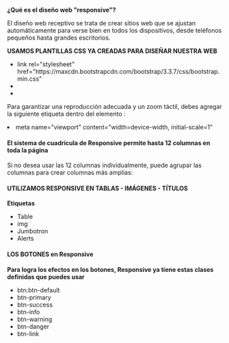 <strong>¿Qué es el diseño web "responsive"?</strong>

El diseño web receptivo se trata de crear sitios web que se ajustan automáticamente para verse bien en todos los dispositivos, desde teléfonos pequeños hasta grandes escritorios.

<strong>USAMOS PLANTILLAS CSS YA CREADAS PARA DISEÑAR NUESTRA WEB</strong>

<ul>
<li>link rel="stylesheet" href="https://maxcdn.bootstrapcdn.com/bootstrap/3.3.7/css/bootstrap.min.css"</li>
<li><script src="https://ajax.googleapis.com/ajax/libs/jquery/3.2.1/jquery.min.js"></script></li>
<li><script src="https://maxcdn.bootstrapcdn.com/bootstrap/3.3.7/js/bootstrap.min.js"></script></li>
</ul>

Para garantizar una reproducción adecuada y un zoom táctil, debes agregar la siguiente etiqueta 
<meta> dentro del elemento <head>:
</h5>

<li>meta name="viewport" content="width=device-width, initial-scale=1"</li>

<strong><h4>El sistema de cuadrícula de Responsive permite hasta 12 columnas en toda la página</h4></strong>

Si no desea usar las 12 columnas individualmente, puede agrupar las columnas para crear columnas más amplias:

<strong><h4>UTILIZAMOS RESPONSIVE EN TABLAS - IMÁGENES - TÍTULOS</h4></strong>

<strong>Etiquetas</strong>

<ul>
<li>Table</li>
<li>img</li>
<li>Jumbotron</li>
<li>Alerts</li>
</ul>

<strong><h4>LOS BOTONES en Responsive</h4></strong>
<strong>Para logra los efectos en los botones, Responsive ya tiene estas clases definidas que puedes usar</strong>

<ul>
<li>btn.btn-default</li>
<li>btn-primary</li>
<li>btn-success</li>
<li>btn-info</li>
<li>btn-warning</li>
<li>btn-danger</li>
<li>btn-link</li>
</ul>
